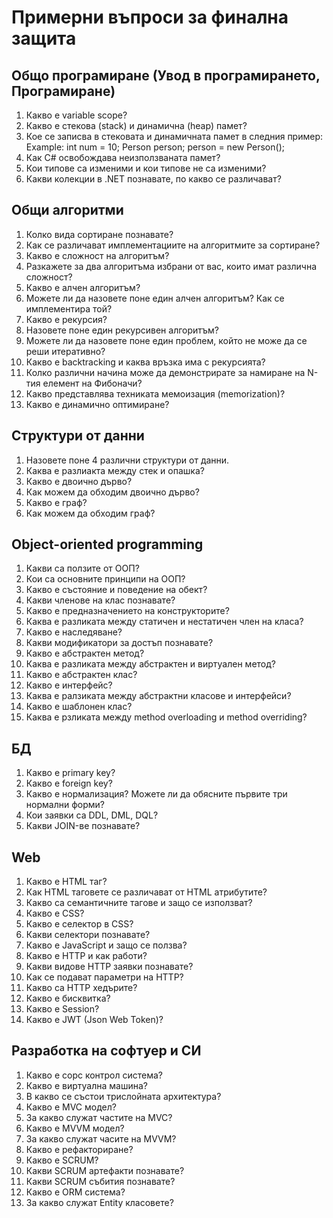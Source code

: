 # Примерни въпроси за финална защита

## Общо програмиране (Увод в програмирането, Програмиране)
1. Какво е variable scope?
2. Какво е стекова (stack) и динамична (heap) памет?
3. Кое се записва в стековата и динамичната памет в следния пример:
Example:
int num = 10;
Person person;
person = new Person();
4. Как C# освобождава неизползваната памет?
5. Кои типове са изменими и кои типове не са изменими?
6. Какви колекции в .NET познавате, по какво се различават?

## Общи алгоритми
1. Колко вида сортиране познавате?
2. Как се различават имплементациите на алгоритмите за сортиране?
3. Какво е сложност на алгоритъм?
4. Разкажете за два алгоритъма избрани от вас, които имат различна сложност?
5. Какво е алчен алгоритъм?
6. Можете ли да назовете поне един алчен алгоритъм? Как се имплементира той?
7. Какво е рекурсия?
8. Назовете поне един рекурсивен алгоритъм?
9. Можете ли да назовете поне един проблем, който не може да се реши итеративно?
10. Какво е backtracking и каква връзка има с рекурсията?
11. Колко различни начина може да демонстрирате за намиране на N-тия елемент на Фибоначи?
12. Какво представлява техниката мемоизация (memorization)?
13. Какво е динамично оптимиране?

## Структури от данни
1. Назовете поне 4 различни структури от данни.
2. Каква е разлиакта между стек и опашка?
3. Какво е двоично дърво?
4. Как можем да обходим двоично дърво?
5. Какво е граф?
6. Как можем да обходим граф?

## Object-oriented programming
1. Какви са ползите от ООП?
2. Кои са основните принципи на ООП?
3. Какво е състояние и поведение на обект?
4. Какви членове на клас познавате?
5. Какво е предназначението на конструкторите?
6. Каква е разликата между статичен и нестатичен член на класа?
8. Какво е наследяване?
9. Какви модификатори за достъп познавате?
10. Какво е абстрактен метод?
11. Каква е разликата между абстрактен и виртуален метод?
12. Какво е абстрактен клас?
13. Какво е интерфейс?
14. Каква е ралзиката между абстрактни класове и интерфейси?
15. Какво е шаблонен клас?
16. Каква е рзликата между method overloading и method overriding?

## БД
1. Какво е primary key?
2. Какво е foreign key?
3. Какво е нормализация? Можете ли да обясните първите три нормални форми?
4. Кои заявки са DDL, DML, DQL?
5. Какви JOIN-ве познавате?

## Web
1. Какво е HTML таг?
2. Как HTML таговете се различават от HTML атрибутите?
3. Какво са семантичните тагове и защо се използват?
4. Какво е CSS?
5. Какво е селектор в CSS?
6. Какви селектори познавате?
9. Какво е JavaScript и защо се ползва?
10. Какво е HTTP и как работи?
11. Какви видове HTTP заявки познавате?
12. Как се подават параметри на HTTP?
13. Какво са HTTP хедърите?
14. Какво е бисквитка?
15. Какво е Session?
16. Какво е JWT (Json Web Token)?

## Разработка на софтуер и СИ
1. Какво е сорс контрол система?
2. Какво е виртуална машина?
3. В какво се състои трислойната архитектура?
4. Какво е MVC модел?
5. За какво служат частите на MVC?
6. Какво е MVVM модел?
7. За какво служат часите на MVVM?
8. Какво е рефакториране?
9. Какво е SCRUM?
10. Какви SCRUM артефакти познавате?
11. Какви SCRUM събития познавате?
12. Какво е ORM система?
3. За какво служат Entity класовете?

